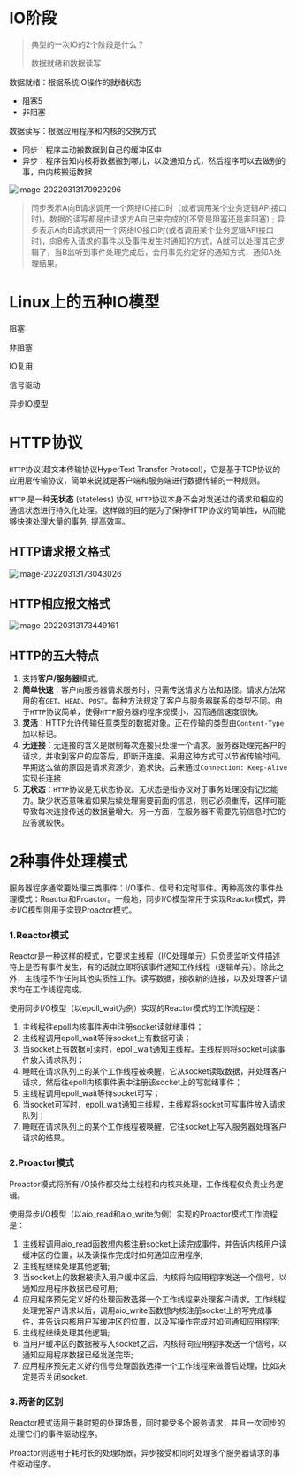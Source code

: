 # IO阶段

> 典型的一次IO的2个阶段是什么？ 
>
> 数据就绪和数据读写

数据就绪：根据系统IO操作的就绪状态

- 阻塞5
- 非阻塞

数据读写：根据应用程序和内核的交换方式

- 同步：程序主动搬数据到自己的缓冲区中
- 异步：程序告知内核将数据搬到哪儿，以及通知方式，然后程序可以去做别的事，由内核搬运数据

![image-20220313170929296](https://gitee.com/sakuryu/img-bed/raw/master/img/image-20220313170929296.png)

> 同步表示A向B请求调用一个网络IO接口时（或者调用某个业务逻辑API接口时)，数据的读写都是由请求方A自己来完成的(不管是阻塞还是非阻塞)﹔异步表示A向B请求调用一个网络IO接口时(或者调用某个业务逻辑API接口时)，向B传入请求的事件以及事件发生时通知的方式，A就可以处理其它逻辑了，当B监听到事件处理完成后，会用事先约定好的通知方式，通知A处理结果。

# Linux上的五种IO模型

阻塞

非阻塞

IO复用

信号驱动

异步IO模型

# HTTP协议

`HTTP`协议(超文本传输协议HyperText Transfer Protocol)，它是基于TCP协议的应用层传输协议，简单来说就是客户端和服务端进行数据传输的一种规则。

`HTTP` 是一种**无状态** (stateless) 协议, `HTTP`协议本身不会对发送过的请求和相应的通信状态进行持久化处理。这样做的目的是为了保持HTTP协议的简单性，从而能够快速处理大量的事务, 提高效率。

## HTTP请求报文格式

![image-20220313173043026](https://gitee.com/sakuryu/img-bed/raw/master/img/image-20220313173043026.png)

## HTTP相应报文格式

![image-20220313173449161](https://gitee.com/sakuryu/img-bed/raw/master/img/image-20220313173449161.png)

## HTTP的五大特点

1. 支持**客户/服务器**模式。
2. **简单快速**：客户向服务器请求服务时，只需传送请求方法和路径。请求方法常用的有`GET`、`HEAD`、`POST`。每种方法规定了客户与服务器联系的类型不同。由于`HTTP`协议简单，使得`HTTP`服务器的程序规模小，因而通信速度很快。
3. **灵活**：HTTP允许传输任意类型的数据对象。正在传输的类型由`Content-Type`加以标记。
4. **无连接**：无连接的含义是限制每次连接只处理一个请求。服务器处理完客户的请求，并收到客户的应答后，即断开连接。采用这种方式可以节省传输时间。早期这么做的原因是请求资源少，追求快。后来通过`Connection: Keep-Alive`实现长连接
5. **无状态**：`HTTP`协议是无状态协议。无状态是指协议对于事务处理没有记忆能力。缺少状态意味着如果后续处理需要前面的信息，则它必须重传，这样可能导致每次连接传送的数据量增大。另一方面，在服务器不需要先前信息时它的应答就较快。

# 2种事件处理模式

服务器程序通常要处理三类事件：I/O事件、信号和定时事件。两种高效的事件处理模式：Reactor和Proactor。一般地，同步I/O模型常用于实现Reactor模式，异步I/O模型则用于实现Proactor模式。

### 1.Reactor模式

Reactor是一种这样的模式，它要求主线程（I/O处理单元）只负责监听文件描述符上是否有事件发生，有的话就立即将该事件通知工作线程（逻辑单元）。除此之外，主线程不作任何其他实质性工作。读写数据，接收新的连接，以及处理客户请求均在工作线程完成。

使用同步I/O模型（以epoll_wait为例）实现的Reactor模式的工作流程是：

1. 主线程往epoll内核事件表中注册socket读就绪事件；
2. 主线程调用epoll_wait等待socket上有数据可读；
3. 当socket上有数据可读时，epoll_wait通知主线程。主线程则将socket可读事件放入请求队列；
4. 睡眠在请求队列上的某个工作线程被唤醒，它从socket读取数据，并处理客户请求，然后往epoll内核事件表中注册该socket上的写就绪事件；
5. 主线程调用epoll_wait等待socket可写；
6. 当socket可写时，epoll_wait通知主线程，主线程将socket可写事件放入请求队列；
7. 睡眠在请求队列上的某个工作线程被唤醒，它往socket上写入服务器处理客户请求的结果。

### 2.Proactor模式

Proactor模式将所有I/O操作都交给主线程和内核来处理，工作线程仅负责业务逻辑。

使用异步I/O模型（以aio_read和aio_write为例）实现的Proactor模式工作流程是：

1. 主线程调用aio_read函数想内核注册socket上读完成事件，并告诉内核用户读缓冲区的位置，以及读操作完成时如何通知应用程序;
2. 主线程继续处理其他逻辑;
3. 当socket上的数据被读入用户缓冲区后，内核将向应用程序发送一个信号，以通知应用程序数据已经可用;
4. 应用程序预先定义好的处理函数选择一个工作线程来处理客户请求。工作线程处理完客户请求以后，调用aio_write函数想内核注册socket上的写完成事件，并告诉内核用户写缓冲区的位置，以及写操作完成时如何通知应用程序;
5. 主线程继续处理其他逻辑;
6. 当用户缓冲区的数据被写入socket之后，内核将向应用程序发送一个信号，以通知应用程序数据已经发送完毕;
7. 应用程序预先定义好的信号处理函数选择一个工作线程来做善后处理，比如决定是否关闭socket.

### 3.两者的区别

Reactor模式适用于耗时短的处理场景，同时接受多个服务请求，并且一次同步的处理它们的事件驱动程序。

Proactor则适用于耗时长的处理场景，异步接受和同时处理多个服务器请求的事件驱动程序。